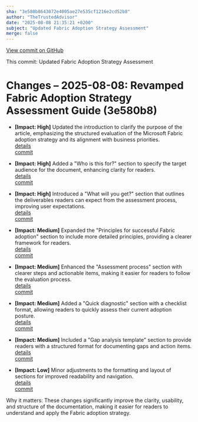 ```yaml
---
sha: "3e580b8643072e4005ae27e535cf1216e2cd52b8"
author: "TheTrustedAdvisor"
date: "2025-08-08 21:35:21 +0200"
subject: "Updated Fabric Adoption Strategy Assessment"
merge: false
---
```


[View commit on GitHub](https://github.com/TheTrustedAdvisor/FabricAdoptionFramework/commit/3e580b8643072e4005ae27e535cf1216e2cd52b8)

This commit: Updated Fabric Adoption Strategy Assessment

# Changes – 2025-08-08: Revamped Fabric Adoption Strategy Assessment Guide (3e580b8)

- **[Impact: High]** Updated the introduction to clarify the purpose of the article, emphasizing the structured evaluation of the Microsoft Fabric adoption strategy and its alignment with business priorities.  
   [details](/docs/about/changes/2025-08-08-assess-your-fabric-adoption-strategy)  
   [commit](https://github.com/TheTrustedAdvisor/FabricAdoptionFramework/commit/3e580b8643072e4005ae27e535cf1216e2cd52b8)  

- **[Impact: High]** Added a "Who is this for?" section to specify the target audience for the document, enhancing clarity for readers.  
   [details](/docs/about/changes/2025-08-08-assess-your-fabric-adoption-strategy)  
   [commit](https://github.com/TheTrustedAdvisor/FabricAdoptionFramework/commit/3e580b8643072e4005ae27e535cf1216e2cd52b8)  

- **[Impact: High]** Introduced a "What will you get?" section that outlines the deliverables readers can expect from the assessment process, improving user expectations.  
   [details](/docs/about/changes/2025-08-08-assess-your-fabric-adoption-strategy)  
   [commit](https://github.com/TheTrustedAdvisor/FabricAdoptionFramework/commit/3e580b8643072e4005ae27e535cf1216e2cd52b8)  

- **[Impact: Medium]** Expanded the "Principles for successful Fabric adoption" section to include more detailed principles, providing a clearer framework for readers.  
   [details](/docs/about/changes/2025-08-08-assess-your-fabric-adoption-strategy)  
   [commit](https://github.com/TheTrustedAdvisor/FabricAdoptionFramework/commit/3e580b8643072e4005ae27e535cf1216e2cd52b8)  

- **[Impact: Medium]** Enhanced the "Assessment process" section with clearer steps and actionable items, making it easier for readers to follow the evaluation process.  
   [details](/docs/about/changes/2025-08-08-assess-your-fabric-adoption-strategy)  
   [commit](https://github.com/TheTrustedAdvisor/FabricAdoptionFramework/commit/3e580b8643072e4005ae27e535cf1216e2cd52b8)  

- **[Impact: Medium]** Added a "Quick diagnostic" section with a checklist format, allowing readers to quickly assess their current adoption posture.  
   [details](/docs/about/changes/2025-08-08-assess-your-fabric-adoption-strategy)  
   [commit](https://github.com/TheTrustedAdvisor/FabricAdoptionFramework/commit/3e580b8643072e4005ae27e535cf1216e2cd52b8)  

- **[Impact: Medium]** Included a "Gap analysis template" section to provide readers with a structured format for documenting gaps and action items.  
   [details](/docs/about/changes/2025-08-08-assess-your-fabric-adoption-strategy)  
   [commit](https://github.com/TheTrustedAdvisor/FabricAdoptionFramework/commit/3e580b8643072e4005ae27e535cf1216e2cd52b8)  

- **[Impact: Low]** Minor adjustments to the formatting and layout of sections for improved readability and navigation.  
   [details](/docs/about/changes/2025-08-08-assess-your-fabric-adoption-strategy)  
   [commit](https://github.com/TheTrustedAdvisor/FabricAdoptionFramework/commit/3e580b8643072e4005ae27e535cf1216e2cd52b8)  

Why it matters: These changes significantly improve the clarity, usability, and structure of the documentation, making it easier for readers to understand and apply the Fabric adoption strategy.

